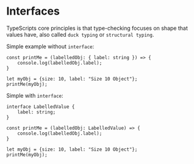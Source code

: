 # Interfaces

TypeScripts core principles is that type-checking focuses on shape that values have, also called ```duck typing``` or ```structural typing```. 

Simple example without ```interface```:

```
const printMe = (labelledObj: { label: string }) => {
    console.log(labelledObj.label);
}

let myObj = {size: 10, label: "Size 10 Object"};
printMe(myObj);
```
Simple with ```interface```:

```
interface LabelledValue {
    label: string;
}

const printMe = (labelledObj: LabelledValue) => {
    console.log(labelledObj.label);
}

let myObj = {size: 10, label: "Size 10 Object"};
printMe(myObj);
```